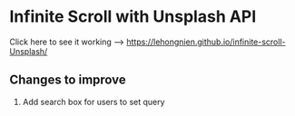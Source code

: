 # Infinite Scroll with Unsplash API

Click here to see it working --> https://lehongnien.github.io/infinite-scroll-Unsplash/

## Changes to improve

1. Add search box for users to set query